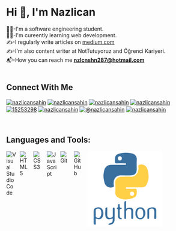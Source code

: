# Hi 👋, I'm Nazlican

👩‍🎓-I'm a software engineering student. <br>
👩‍💻-I'm cureently learning web development. <br>
✍-I regularly write articles on [medium.com](nazlicansahin.medium.com/) <br>
✍-I'm also content writer at NotTutuyoruz and Öğrenci Kariyeri. <br>
📬-How you can reach me **nzlcnshn287@hotmail.com** <br>
<br>

## Connect With Me
<p align="left">
<a href="https://codepen.io/nazlicansahin" target="blank"><img align="center" src="https://raw.githubusercontent.com/rahuldkjain/github-profile-readme-generator/master/src/images/icons/Social/codepen.svg" alt="nazlicansahin" height="30" width="40" /></a>
<a href="https://dev.to/nazlicansahin" target="blank"><img align="center" src="https://cdn.jsdelivr.net/npm/simple-icons@3.0.1/icons/dev-dot-to.svg" alt="nazlicansahin" height="30" width="40" /></a>
<a href="https://twitter.com/nzlcnshn287" target="blank"><img align="center" src="https://raw.githubusercontent.com/rahuldkjain/github-profile-readme-generator/master/src/images/icons/Social/twitter.svg" alt="nazlicansahin" height="30" width="40" /></a>
<a href="https://www.linkedin.com/in/nazlican-sahin-/" target="blank"><img align="center" src="https://raw.githubusercontent.com/rahuldkjain/github-profile-readme-generator/master/src/images/icons/Social/linked-in-alt.svg" alt="nazlicansahin" height="30" width="40" /></a>
<a href="https://stackoverflow.com/users/19198876/nazlicansahin" target="blank"><img align="center" src="https://raw.githubusercontent.com/rahuldkjain/github-profile-readme-generator/master/src/images/icons/Social/stack-overflow.svg" alt="15253298" height="30" width="40" /></a>
<a href="https://www.instagram.com/nazlican_sahin__/" target="blank"><img align="center" src="https://raw.githubusercontent.com/rahuldkjain/github-profile-readme-generator/master/src/images/icons/Social/instagram.svg" alt="nazlicansahin" height="30" width="40" /></a>
<a href="https://medium.com/@nazlicansahin" target="blank"><img align="center" src="https://raw.githubusercontent.com/rahuldkjain/github-profile-readme-generator/master/src/images/icons/Social/medium.svg" alt="@nazlicansahin" height="30" width="40" /></a>
<a href="https://www.hackerrank.com/kokahmet" target="blank"><img align="center" src="https://raw.githubusercontent.com/rahuldkjain/github-profile-readme-generator/master/src/images/icons/Social/hackerrank.svg" alt="nazlicansahin" height="30" width="40" /></a>
</p>
<br>

## Languages and Tools:

<img align="left" alt="Visual Studio Code" width="26px" src="https://cdn.jsdelivr.net/gh/devicons/devicon/icons/vscode/vscode-original.svg" style="padding-right:10px;" />
<img align="left" alt="HTML5" width="26px" src="https://cdn.jsdelivr.net/gh/devicons/devicon/icons/html5/html5-original.svg" style="padding-right:10px;" />
<img align="left" alt="CSS3" width="26px" src="https://cdn.jsdelivr.net/gh/devicons/devicon/icons/css3/css3-original.svg" style="padding-right:10px;" />
<img align="left" alt="JavaScript" width="26px" src="https://cdn.jsdelivr.net/gh/devicons/devicon/icons/javascript/javascript-original.svg" style="padding-right:10px;" />
<img align="left" alt="Git" width="26px" src="https://cdn.jsdelivr.net/gh/devicons/devicon/icons/git/git-original.svg" style="padding-right:10px;" />
<img align="left" alt="GitHub" width="26px" src="https://user-images.githubusercontent.com/3369400/139447912-e0f43f33-6d9f-45f8-be46-2df5bbc91289.png" style="padding-right:10px;" />
<img align="left" alt="Visual Studio Code" width="35px" src="https://raw.githubusercontent.com/devicons/devicon/master/icons/python/python-original-wordmark.svg" alt="Python logo" style="max-height:200px;max-width:200px;height:auto;width:auto;" style="padding-right:20px;" />


